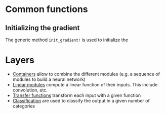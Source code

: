 # Common functions

## Initializing the gradient

The generic method `init_gradient!` is used to initialize the


# Layers

- [Containers](containers.md) allow to combine the different modules (e.g. a sequence of modules to build a neural network)
- [Linear modules](linear.md) compute a linear function of their inputs. This include convolution, etc.
- [Transfer functions](transfer.md) transform each input with a given function
- [Classification](classification.md) are used to classify the output in a given number of categories


